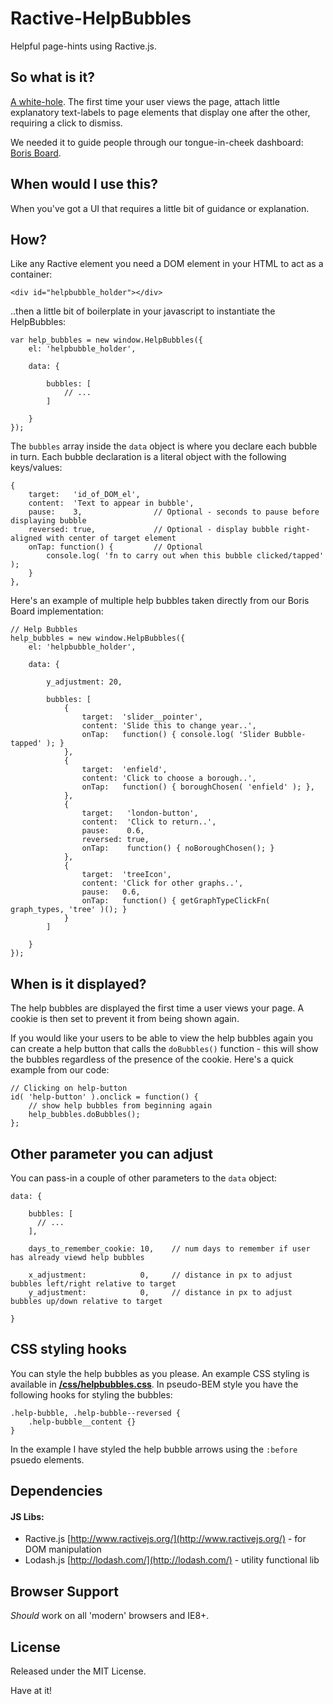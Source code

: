# Ractive-HelpBubbles

Helpful page-hints using Ractive.js.

## So what is it?

[A white-hole](https://www.youtube.com/watch?v=TxWN8AhNER0). The first time your user views the page, attach little explanatory text-labels to page elements that display one after the other, requiring a click to dismiss.

We needed it to guide people through our tongue-in-cheek dashboard: [Boris Board](http://www.borisboard.com/).

## When would I use this?

When you've got a UI that requires a little bit of guidance or explanation.

## How?

Like any Ractive element you need a DOM element in your HTML to act as a container:
```
<div id="helpbubble_holder"></div>
```

..then a little bit of boilerplate in your javascript to instantiate the HelpBubbles:
```
var help_bubbles = new window.HelpBubbles({
    el: 'helpbubble_holder',

    data: {

        bubbles: [
            // ...
        ]

    }
});
```

The <code>bubbles</code> array inside the <code>data</code> object is where you declare each bubble in turn. Each bubble declaration is a literal object with the following keys/values:
```
{
    target:   'id_of_DOM_el',
    content:  'Text to appear in bubble',
    pause:    3,                // Optional - seconds to pause before displaying bubble
    reversed: true,             // Optional - display bubble right-aligned with center of target element
    onTap: function() {         // Optional
        console.log( 'fn to carry out when this bubble clicked/tapped' );
    }
},
```

Here's an example of multiple help bubbles taken directly from our Boris Board implementation:
```
// Help Bubbles
help_bubbles = new window.HelpBubbles({
    el: 'helpbubble_holder',

    data: {

        y_adjustment: 20,

        bubbles: [
            {
                target:  'slider__pointer',
                content: 'Slide this to change year..',
                onTap:   function() { console.log( 'Slider Bubble-tapped' ); }
            },
            {
                target:  'enfield',
                content: 'Click to choose a borough..',
                onTap:   function() { boroughChosen( 'enfield' ); },
            },
            {
                target:   'london-button',
                content:  'Click to return..',
                pause:    0.6,
                reversed: true,
                onTap:    function() { noBoroughChosen(); }
            },
            {
                target:  'treeIcon',
                content: 'Click for other graphs..',
                pause:   0.6,
                onTap:   function() { getGraphTypeClickFn( graph_types, 'tree' )(); }
            }
        ]

    }
});
```

## When is it displayed?

The help bubbles are displayed the first time a user views your page. A cookie is then set to prevent it from being shown again.

If you would like your users to be able to view the help bubbles again you can create a help button that calls the <code>doBubbles()</code> function - this will show the bubbles regardless of the presence of the cookie. Here's a quick example from our code:
```
// Clicking on help-button
id( 'help-button' ).onclick = function() {
    // show help bubbles from beginning again
    help_bubbles.doBubbles();
};
```

## Other parameter you can adjust

You can pass-in a couple of other parameters to the <code>data</code> object:
```
data: {

    bubbles: [
      // ...
    ],

    days_to_remember_cookie: 10,    // num days to remember if user has already viewd help bubbles

    x_adjustment:            0,     // distance in px to adjust bubbles left/right relative to target
    y_adjustment:            0,     // distance in px to adjust bubbles up/down relative to target

}
```

## CSS styling hooks

You can style the help bubbles as you please. An example CSS styling is available in **[/css/helpbubbles.css](https://github.com/coolgarifTech/ractive-helpbubbles/blob/master/css/helpbubbles.css)**. In pseudo-BEM style you have the following hooks for styling the bubbles:
```
.help-bubble, .help-bubble--reversed {
    .help-bubble__content {}
}
```

In the example I have styled the help bubble arrows using the <code>:before</code> psuedo elements.


## Dependencies

#### JS Libs:

- Ractive.js [http://www.ractivejs.org/](http://www.ractivejs.org/) - for DOM manipulation
- Lodash.js [http://lodash.com/](http://lodash.com/) - utility functional lib

## Browser Support

_Should_ work on all 'modern' browsers and IE8+.

## License

Released under the MIT License.

Have at it!
